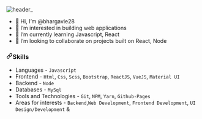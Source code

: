 ![header_](https://user-images.githubusercontent.com/47153650/226181273-8355db64-ffcb-4df0-88dc-9004c4aa8275.png)







- 👋 Hi, I’m @bhargavie28
- 👀 I’m interested in building web applications
- 🌱 I’m currently learning Javascript, React
- 💞️ I’m looking to collaborate on projects built on React, Node

<h3 dir="auto"><a id="user-content-skills" class="anchor" aria-hidden="true" href="#skills"><svg class="octicon octicon-link" viewBox="0 0 16 16" version="1.1" width="16" height="16" aria-hidden="true"><path fill-rule="evenodd" d="M7.775 3.275a.75.75 0 001.06 1.06l1.25-1.25a2 2 0 112.83 2.83l-2.5 2.5a2 2 0 01-2.83 0 .75.75 0 00-1.06 1.06 3.5 3.5 0 004.95 0l2.5-2.5a3.5 3.5 0 00-4.95-4.95l-1.25 1.25zm-4.69 9.64a2 2 0 010-2.83l2.5-2.5a2 2 0 012.83 0 .75.75 0 001.06-1.06 3.5 3.5 0 00-4.95 0l-2.5 2.5a3.5 3.5 0 004.95 4.95l1.25-1.25a.75.75 0 00-1.06-1.06l-1.25 1.25a2 2 0 01-2.83 0z"></path></svg></a>Skills</h3>

<ul dir="auto">
<li>Languages - <code>Javascript</code></li>
<li>Frontend - <code>Html</code>, <code>Css</code>, <code>Scss</code>, <code>Bootstrap</code>, <code>ReactJS</code>, <code>VueJS</code>, <code>Material UI</code></li>
<li>Backend - <code>Node</code></li>
<li>Databases - <code>MySql</code></li>
<li>Tools and Technologies - <code>Git</code>, <code>NPM</code>, <code>Yarn</code>, <code>Github-Pages</code></li>
<li>Areas for interests - <code>Backend</code>,<code>Web Development</code>, <code>Frontend Development</code>, <code>UI Design/Development</code> &amp;</li>
</ul>
<!---
bhargavie28/bhargavie28 is a ✨ special ✨ repository because its `README.md` (this file) appears on your GitHub profile.
You can click the Preview link to take a look at your changes.
--->
